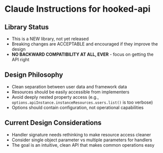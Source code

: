 # Claude Instructions for hooked-api

## Library Status
- This is a NEW library, not yet released
- Breaking changes are ACCEPTABLE and encouraged if they improve the design
- **NO BACKWARD COMPATIBILITY AT ALL, EVER** - focus on getting the API right

## Design Philosophy
- Clean separation between user data and framework data
- Resources should be easily accessible from implementers
- Avoid deeply nested property access (e.g., `options.apiInstance.instanceResources.users.list()` is too verbose)
- Options should contain configuration, not operational capabilities

## Current Design Considerations
- Handler signature needs rethinking to make resource access cleaner
- Consider single object parameter vs multiple parameters for handlers
- The goal is an intuitive, clean API that makes common operations easy